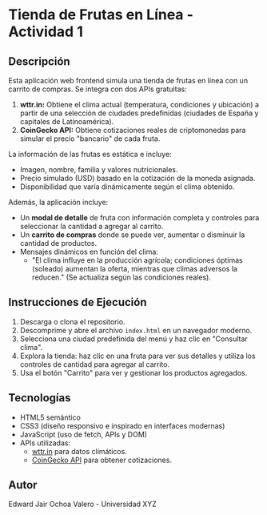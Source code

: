 # Tienda de Frutas en Línea - Actividad 1

## Descripción
Esta aplicación web frontend simula una tienda de frutas en línea con un carrito de compras. Se integra con dos APIs gratuitas:

1. **wttr.in:** Obtiene el clima actual (temperatura, condiciones y ubicación) a partir de una selección de ciudades predefinidas (ciudades de España y capitales de Latinoamérica).
2. **CoinGecko API:** Obtiene cotizaciones reales de criptomonedas para simular el precio "bancario" de cada fruta.

La información de las frutas es estática e incluye:
- Imagen, nombre, familia y valores nutricionales.
- Precio simulado (USD) basado en la cotización de la moneda asignada.
- Disponibilidad que varía dinámicamente según el clima obtenido.

Además, la aplicación incluye:
- Un **modal de detalle** de fruta con información completa y controles para seleccionar la cantidad a agregar al carrito.
- Un **carrito de compras** donde se puede ver, aumentar o disminuir la cantidad de productos.
- Mensajes dinámicos en función del clima:
  - "El clima influye en la producción agrícola; condiciones óptimas (soleado) aumentan la oferta, mientras que climas adversos la reducen." (Se actualiza según las condiciones reales).

## Instrucciones de Ejecución
1. Descarga o clona el repositorio.
2. Descomprime y abre el archivo `index.html` en un navegador moderno.
3. Selecciona una ciudad predefinida del menú y haz clic en "Consultar clima".
4. Explora la tienda: haz clic en una fruta para ver sus detalles y utiliza los controles de cantidad para agregar al carrito.
5. Usa el botón "Carrito" para ver y gestionar los productos agregados.

## Tecnologías
- HTML5 semántico
- CSS3 (diseño responsivo e inspirado en interfaces modernas)
- JavaScript (uso de fetch, APIs y DOM)
- APIs utilizadas:
  - [wttr.in](https://wttr.in/) para datos climáticos.
  - [CoinGecko API](https://www.coingecko.com/en/api) para obtener cotizaciones.

## Autor
Edward Jair Ochoa Valero - Universidad XYZ
